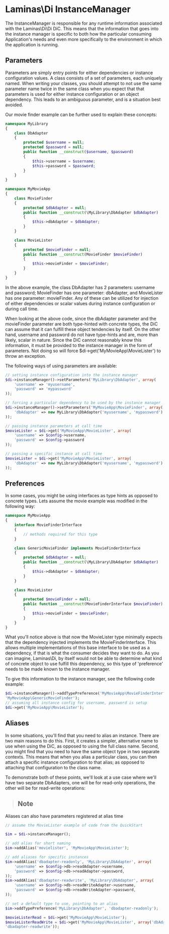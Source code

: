 # Laminas\\Di InstanceManager

The InstanceManager is responsible for any runtime information associated with the Laminas\\Di\\Di DiC.
This means that the information that goes into the instance manager is specific to both how the
particular consuming Application's needs and even more specifically to the environment in which the
application is running.

## Parameters

Parameters are simply entry points for either dependencies or instance configuration values. A class
consists of a set of parameters, each uniquely named. When writing your classes, you should attempt
to not use the same parameter name twice in the same class when you expect that that parameters is
used for either instance configuration or an object dependency. This leads to an ambiguous
parameter, and is a situation best avoided.

Our movie finder example can be further used to explain these concepts:

```php
namespace MyLibrary
{
    class DbAdapter
    {
        protected $username = null;
        protected $password = null;
        public function __construct($username, $password)
        {
            $this->username = $username;
            $this->password = $password;
        }
    }
}

namespace MyMovieApp
{
    class MovieFinder
    {
        protected $dbAdapter = null;
        public function __construct(\MyLibrary\DbAdapter $dbAdapter)
        {
            $this->dbAdapter = $dbAdapter;
        }
    }

    class MovieLister
    {
        protected $movieFinder = null;
        public function __construct(MovieFinder $movieFinder)
        {
            $this->movieFinder = $movieFinder;
        }
    }
}
```

In the above example, the class DbAdapter has 2 parameters: username and password; MovieFinder has
one parameter: dbAdapter, and MovieLister has one parameter: movieFinder. Any of these can be
utilized for injection of either dependencies or scalar values during instance configuration or
during call time.

When looking at the above code, since the dbAdapter parameter and the movieFinder parameter are both
type-hinted with concrete types, the DiC can assume that it can fulfill these object tendencies by
itself. On the other hand, username and password do not have type-hints and are, more than likely,
scalar in nature. Since the DiC cannot reasonably know this information, it must be provided to the
instance manager in the form of parameters. Not doing so will force
$di-&gt;get('MyMovieApp\\MovieLister') to throw an exception.

The following ways of using parameters are available:

```php
// setting instance configuration into the instance manager
$di->instanceManager()->setParameters('MyLibrary\DbAdapter', array(
    'username' => 'myusername',
    'password' => 'mypassword'
));

// forcing a particular dependency to be used by the instance manager
$di->instanceManager()->setParameters('MyMovieApp\MovieFinder', array(
    'dbAdapter' => new MyLibrary\DbAdapter('myusername', 'mypassword')
));

// passing instance parameters at call time
$movieLister = $di->get('MyMovieApp\MovieLister', array(
    'username' => $config->username,
    'password' => $config->password
));

// passing a specific instance at call time
$movieLister = $di->get('MyMovieApp\MovieLister', array(
    'dbAdapter' => new MyLibrary\DbAdapter('myusername', 'mypassword')
));
```

## Preferences

In some cases, you might be using interfaces as type hints as opposed to concrete types. Lets assume
the movie example was modified in the following way:

```php
namespace MyMovieApp
{
    interface MovieFinderInterface
    {
        // methods required for this type
    }

    class GenericMovieFinder implements MovieFinderInterface
    {
        protected $dbAdapter = null;
        public function __construct(\MyLibrary\DbAdapter $dbAdapter)
        {
            $this->dbAdapter = $dbAdapter;
        }
    }

    class MovieLister
    {
        protected $movieFinder = null;
        public function __construct(MovieFinderInterface $movieFinder)
        {
            $this->movieFinder = $movieFinder;
        }
    }
}
```

What you'll notice above is that now the MovieLister type minimally expects that the dependency
injected implements the MovieFinderInterface. This allows multiple implementations of this base
interface to be used as a dependency, if that is what the consumer decides they want to do. As you
can imagine, Laminas\\Di, by itself would not be able to determine what kind of concrete object to use
fulfill this dependency, so this type of 'preference' needs to be made known to the instance
manager.

To give this information to the instance manager, see the following code example:

```php
$di->instanceManager()->addTypePreference('MyMovieApp\MovieFinderInterface',
'MyMovieApp\GenericMovieFinder');
// assuming all instance config for username, password is setup
$di->get('MyMovieApp\MovieLister');
```

## Aliases

In some situations, you'll find that you need to alias an instance. There are two main reasons to do
this. First, it creates a simpler, alternative name to use when using the DiC, as opposed to using
the full class name. Second, you might find that you need to have the same object type in two
separate contexts. This means that when you alias a particular class, you can then attach a specific
instance configuration to that alias; as opposed to attaching that configuration to the class name.

To demonstrate both of these points, we'll look at a use case where we'll have two separate
DbAdapters, one will be for read-only operations, the other will be for read-write operations:

> ## Note
Aliases can also have parameters registered at alias time

```php
// assume the MovieLister example of code from the QuickStart

$im = $di->instanceManager();

// add alias for short naming
$im->addAlias('movielister', 'MyMovieApp\MovieLister');

// add aliases for specific instances
$im->addAlias('dbadapter-readonly', 'MyLibrary\DbAdapter', array(
    'username' => $config->db->readAdapter->username,
    'password' => $config->db->readAdapter->password,
));
$im->addAlias('dbadapter-readwrite', 'MyLibrary\DbAdapter', array(
    'username' => $config->db->readWriteAdapter->username,
    'password' => $config->db->readWriteAdapter->password,
));

// set a default type to use, pointing to an alias
$im->addTypePreference('MyLibrary\DbAdapter', 'dbadapter-readonly');

$movieListerRead = $di->get('MyMovieApp\MovieLister');
$movieListerReadWrite = $di->get('MyMovieApp\MovieLister', array('dbAdapter' =>
'dbadapter-readwrite'));
```
